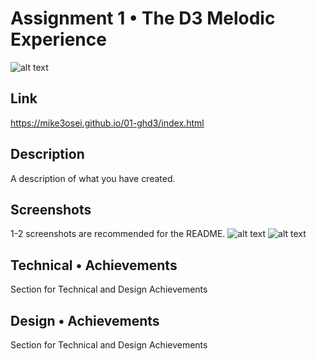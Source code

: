 Assignment 1 • The D3 Melodic Experience  
===
![alt text](https://github.com/mike3osei/01-ghd3/blob/main/Screen_Shot_2021-02-01_at_10.03.25_PM.png)


## Link
https://mike3osei.github.io/01-ghd3/index.html


## Description 
A description of what you have created. 

## Screenshots 
1-2 screenshots are recommended for the README.
![alt text](https://github.com/mike3osei/01-ghd3/blob/main/screen2.png)
![alt text](https://github.com/mike3osei/01-ghd3/blob/main/screen1.png)

## Technical • Achievements  
Section for Technical and Design Achievements

## Design • Achievements  
Section for Technical and Design Achievements

